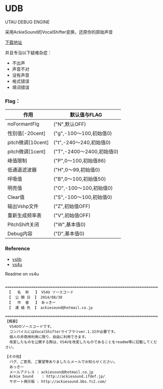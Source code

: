 # UDB

UTAU DEBUG ENGINE

采用AckieSound的VocalShifter变换，还原你的原始声音

[下载地址](https://github.com/GloomyGhost-MosquitoSeal/UDB/releases/latest)

并且专治以下疑难杂症：

- 不出声
- 声音不对
- 没有声音
- 格式错误
- 填词错误



### Flag：


作用|默认值与FLAG
---|---
noFormantFlg | ("N",默认OFF)
性别值[-20cent] | ("g",-100～100,初始值0)
pitch微调[10cent] | ("t",-240～240,初始值0)
pitch微调[1cent] | ("T",-2400～2400,初始值0)
峰值限制 | ("P",0～100,初始值86)
低通道滤波器 | ("H",0～99,初始值0)
呼吸值 | ("B",0～100,初始值50)
明亮值 | ("O",-100～100,初始值0)
Clear值 | ("S",-100～100,初始值0)
输出Vshp文件 | ("Z",初始值OFF)
重新生成频率表 | ("V",初始值OFF)
PitchShift关闭 | ("W",基本值0)
Debug内容 | ("D",基本值0)


### Reference

- [vslib](http://ackiesound.ifdef.jp/download.html)
- [vs4u](<http://ackiesound.ifdef.jp/download.html>)

Readme on vs4u

```
 =========================================================================
 【   名  称   】 VS4U ソースコード
 【  公 開 日  】 2014/08/30
 【   作  者   】 あっきー
 【  連 絡 先  】 ackiesound@hotmail.co.jp
 =========================================================================
【概要】
  VS4Uのソースコードです。
  コンパイルにはVocalShifterライブラリver.1.32が必要です。
  個人の非商用利用に限り、自由に利用できます。
  改変したものを公開する際は、VS4Uを改変したものであることをreadme等に記載してください。

【その他】
  バグ、ご意見、ご要望等ありましたらメールでお知らせください。
  あっきー
  メールアドレス : ackiesound@hotmail.co.jp
  Ackie Sound    : http://ackiesound.ifdef.jp/
  サポート掲示板 : http://ackiesound.bbs.fc2.com/
```
